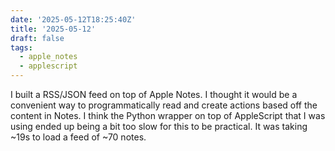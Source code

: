 ```yaml
---
date: '2025-05-12T18:25:40Z'
title: '2025-05-12'
draft: false
tags:
  - apple_notes
  - applescript
---
```


I built a RSS/JSON feed on top of Apple Notes.
I thought it would be a convenient way to programmatically read and create actions based off the content in Notes.
I think the Python wrapper on top of AppleScript that I was using ended up being a bit too slow for this to be practical.
It was taking ~19s to load a feed of ~70 notes.
